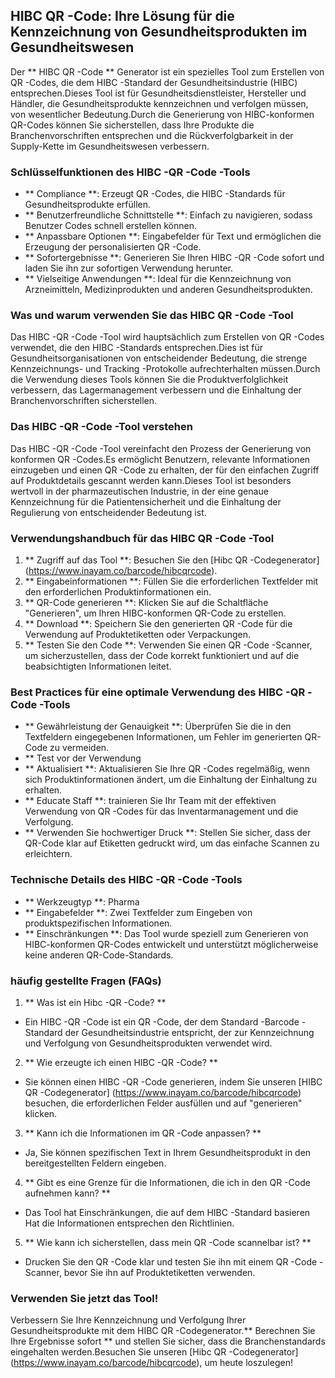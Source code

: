 ## HIBC QR -Code: Ihre Lösung für die Kennzeichnung von Gesundheitsprodukten im Gesundheitswesen

Der ** HIBC QR -Code ** Generator ist ein spezielles Tool zum Erstellen von QR -Codes, die dem HIBC -Standard der Gesundheitsindustrie (HIBC) entsprechen.Dieses Tool ist für Gesundheitsdienstleister, Hersteller und Händler, die Gesundheitsprodukte kennzeichnen und verfolgen müssen, von wesentlicher Bedeutung.Durch die Generierung von HIBC-konformen QR-Codes können Sie sicherstellen, dass Ihre Produkte die Branchenvorschriften entsprechen und die Rückverfolgbarkeit in der Supply-Kette im Gesundheitswesen verbessern.

### Schlüsselfunktionen des HIBC -QR -Code -Tools

- ** Compliance **: Erzeugt QR -Codes, die HIBC -Standards für Gesundheitsprodukte erfüllen.
- ** Benutzerfreundliche Schnittstelle **: Einfach zu navigieren, sodass Benutzer Codes schnell erstellen können.
- ** Anpassbare Optionen **: Eingabefelder für Text und ermöglichen die Erzeugung der personalisierten QR -Code.
- ** Sofortergebnisse **: Generieren Sie Ihren HIBC -QR -Code sofort und laden Sie ihn zur sofortigen Verwendung herunter.
- ** Vielseitige Anwendungen **: Ideal für die Kennzeichnung von Arzneimitteln, Medizinprodukten und anderen Gesundheitsprodukten.

### Was und warum verwenden Sie das HIBC QR -Code -Tool

Das HIBC -QR -Code -Tool wird hauptsächlich zum Erstellen von QR -Codes verwendet, die den HIBC -Standards entsprechen.Dies ist für Gesundheitsorganisationen von entscheidender Bedeutung, die strenge Kennzeichnungs- und Tracking -Protokolle aufrechterhalten müssen.Durch die Verwendung dieses Tools können Sie die Produktverfolglichkeit verbessern, das Lagermanagement verbessern und die Einhaltung der Branchenvorschriften sicherstellen.

### Das HIBC -QR -Code -Tool verstehen

Das HIBC -QR -Code -Tool vereinfacht den Prozess der Generierung von konformen QR -Codes.Es ermöglicht Benutzern, relevante Informationen einzugeben und einen QR -Code zu erhalten, der für den einfachen Zugriff auf Produktdetails gescannt werden kann.Dieses Tool ist besonders wertvoll in der pharmazeutischen Industrie, in der eine genaue Kennzeichnung für die Patientensicherheit und die Einhaltung der Regulierung von entscheidender Bedeutung ist.

### Verwendungshandbuch für das HIBC QR -Code -Tool

1. ** Zugriff auf das Tool **: Besuchen Sie den [Hibc QR -Codegenerator] (https://www.inayam.co/barcode/hibcqrcode).
2. ** Eingabeinformationen **: Füllen Sie die erforderlichen Textfelder mit den erforderlichen Produktinformationen ein.
3. ** QR-Code generieren **: Klicken Sie auf die Schaltfläche "Generieren", um Ihren HIBC-konformen QR-Code zu erstellen.
4. ** Download **: Speichern Sie den generierten QR -Code für die Verwendung auf Produktetiketten oder Verpackungen.
5. ** Testen Sie den Code **: Verwenden Sie einen QR -Code -Scanner, um sicherzustellen, dass der Code korrekt funktioniert und auf die beabsichtigten Informationen leitet.

### Best Practices für eine optimale Verwendung des HIBC -QR -Code -Tools

- ** Gewährleistung der Genauigkeit **: Überprüfen Sie die in den Textfeldern eingegebenen Informationen, um Fehler im generierten QR-Code zu vermeiden.
- ** Test vor der Verwendung
- ** Aktualisiert **: Aktualisieren Sie Ihre QR -Codes regelmäßig, wenn sich Produktinformationen ändert, um die Einhaltung der Einhaltung zu erhalten.
- ** Educate Staff **: trainieren Sie Ihr Team mit der effektiven Verwendung von QR -Codes für das Inventarmanagement und die Verfolgung.
- ** Verwenden Sie hochwertiger Druck **: Stellen Sie sicher, dass der QR-Code klar auf Etiketten gedruckt wird, um das einfache Scannen zu erleichtern.

### Technische Details des HIBC -QR -Code -Tools

- ** Werkzeugtyp **: Pharma
- ** Eingabefelder **: Zwei Textfelder zum Eingeben von produktspezifischen Informationen.
- ** Einschränkungen **: Das Tool wurde speziell zum Generieren von HIBC-konformen QR-Codes entwickelt und unterstützt möglicherweise keine anderen QR-Code-Standards.

### häufig gestellte Fragen (FAQs)

1. ** Was ist ein Hibc -QR -Code? **
- Ein HIBC -QR -Code ist ein QR -Code, der dem Standard -Barcode -Standard der Gesundheitsindustrie entspricht, der zur Kennzeichnung und Verfolgung von Gesundheitsprodukten verwendet wird.

2. ** Wie erzeugte ich einen HIBC -QR -Code? **
- Sie können einen HIBC -QR -Code generieren, indem Sie unseren [HIBC QR -Codegenerator] (https://www.inayam.co/barcode/hibcqrcode) besuchen, die erforderlichen Felder ausfüllen und auf "generieren" klicken.

3. ** Kann ich die Informationen im QR -Code anpassen? **
- Ja, Sie können spezifischen Text in Ihrem Gesundheitsprodukt in den bereitgestellten Feldern eingeben.

4. ** Gibt es eine Grenze für die Informationen, die ich in den QR -Code aufnehmen kann? **
- Das Tool hat Einschränkungen, die auf dem HIBC -Standard basieren Hat die Informationen entsprechen den Richtlinien.

5. ** Wie kann ich sicherstellen, dass mein QR -Code scannelbar ist? **
- Drucken Sie den QR -Code klar und testen Sie ihn mit einem QR -Code -Scanner, bevor Sie ihn auf Produktetiketten verwenden.

### Verwenden Sie jetzt das Tool!

Verbessern Sie Ihre Kennzeichnung und Verfolgung Ihrer Gesundheitsprodukte mit dem HIBC QR -Codegenerator.** Berechnen Sie Ihre Ergebnisse sofort ** und stellen Sie sicher, dass die Branchenstandards eingehalten werden.Besuchen Sie unseren [Hibc QR -Codegenerator] (https://www.inayam.co/barcode/hibcqrcode), um heute loszulegen!